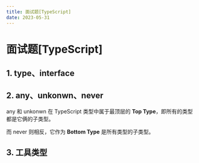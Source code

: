 ```yaml
---
title: 面试题[TypeScript]
date: 2023-05-31
---
```


# 面试题[TypeScript]



## 1. type、interface





## 2. any、unkonwn、never

any 和 unkonwn 在 TypeScript 类型中属于最顶层的 **Top Type**，即所有的类型都是它俩的子类型。

而 never 则相反，它作为 **Bottom Type** 是所有类型的子类型。



## 3. 工具类型

